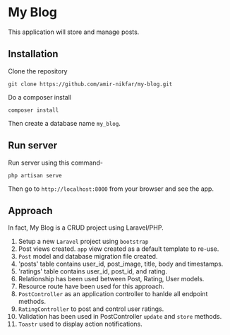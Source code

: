 # My Blog

This application will store and manage posts.

## Installation

Clone the repository
```
git clone https://github.com/amir-nikfar/my-blog.git
```

Do a composer install
```
composer install
```

Then create a database name `my_blog`. 

## Run server

Run server using this command-
```
php artisan serve
```

Then go to `http://localhost:8000` from your browser and see the app.

## Approach

In fact, My Blog is a CRUD project using Laravel/PHP.

1. Setup a new `Laravel` project using `bootstrap`
2. Post views created. `app` view created as a default template to re-use.
3. `Post` model and database migration file created.
4. 'posts' table contains user_id, post_image, title, body and timestamps.
5. 'ratings' table contains user_id, post_id, and rating.
6. Relationship has been used between Post, Rating, User models.
7. Resource route have been used for this approach.
8. `PostController` as an application controller to hanlde all endpoint methods.
9. `RatingController` to post and control user ratings.
10. Validation has been used in PostController `update` and `store` methods.
11. `Toastr` used to display action notifications.
